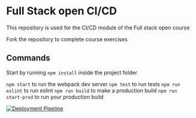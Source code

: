 # Full Stack open CI/CD

This repository is used for the CI/CD module of the Full stack open course

Fork the repository to complete course exercises

## Commands

Start by running `npm install` inside the project folder

`npm start` to run the webpack dev server
`npm test` to run tests
`npm run eslint` to run eslint
`npm run build` to make a production build
`npm run start-prod` to run your production build


[![Deployment Pipeline](https://github.com/FranEG80/pokedex-for-ci/actions/workflows/pipeline.yml/badge.svg)](https://github.com/FranEG80/pokedex-for-ci/actions/workflows/pipeline.yml)